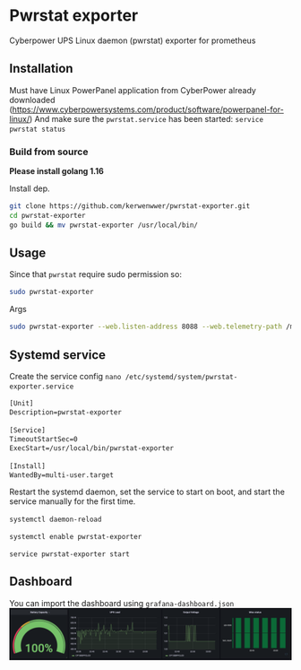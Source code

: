 # Pwrstat exporter
Cyberpower UPS Linux daemon (pwrstat) exporter for prometheus 

## Installation
Must have Linux PowerPanel application from CyberPower already downloaded (https://www.cyberpowersystems.com/product/software/powerpanel-for-linux/)
And make sure the ``pwrstat.service`` has been started: `service pwrstat status`

### Build from source
**Please install golang 1.16** 

Install dep.
```bash
git clone https://github.com/kerwenwwer/pwrstat-exporter.git
cd pwrstat-exporter
go build && mv pwrstat-exporter /usr/local/bin/
```

## Usage
Since that ``pwrstat`` require sudo permission so:
```bash
sudo pwrstat-exporter 
```
Args
```bash
sudo pwrstat-exporter --web.listen-address 8088 --web.telemetry-path /metrics
```

## Systemd service
Create the service config
`nano /etc/systemd/system/pwrstat-exporter.service`

```
[Unit]
Description=pwrstat-exporter

[Service]
TimeoutStartSec=0
ExecStart=/usr/local/bin/pwrstat-exporter

[Install]
WantedBy=multi-user.target
```
Restart the systemd daemon, set the service to start on boot, and start the service manually for the first time. 

`systemctl daemon-reload`

`systemctl enable pwrstat-exporter`

`service pwrstat-exporter start`

## Dashboard
You can import the dashboard using ``grafana-dashboard.json``
![grafana](/image/grafana.png)

